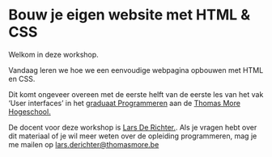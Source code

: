 # Bouw je eigen website met HTML & CSS

Welkom in deze workshop.

Vandaag leren we hoe we een eenvoudige webpagina opbouwen met HTML en CSS.

Dit komt ongeveer overeen met de eerste helft van de eerste les van het vak ‘User interfaces’ in het [graduaat Programmeren](https://www.thomasmore.be/opleidingen/graduaat/programmeren-dag-avondonderwijs/programmeren-dagonderwijs/antwerpen-0) aan de [Thomas More Hogeschool.](https://www.thomasmore.be/)

De docent voor deze workshop is [Lars De Richter.](https://www.linkedin.com/in/larsderichter/?locale=nl_NL). Als je vragen hebt over dit materiaal of je wil meer weten over de opleiding programmeren, mag je me mailen op lars.derichter@thomasmore.be
